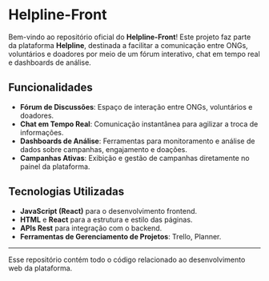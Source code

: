 # Helpline-Front

Bem-vindo ao repositório oficial do **Helpline-Front**! Este projeto faz parte da plataforma **Helpline**, destinada a facilitar a comunicação entre ONGs, voluntários e doadores por meio de um fórum interativo, chat em tempo real e dashboards de análise.

## Funcionalidades
- **Fórum de Discussões**: Espaço de interação entre ONGs, voluntários e doadores.
- **Chat em Tempo Real**: Comunicação instantânea para agilizar a troca de informações.
- **Dashboards de Análise**: Ferramentas para monitoramento e análise de dados sobre campanhas, engajamento e doações.
- **Campanhas Ativas**: Exibição e gestão de campanhas diretamente no painel da plataforma.

## Tecnologias Utilizadas
- **JavaScript (React)** para o desenvolvimento frontend.
- **HTML** e **React** para a estrutura e estilo das páginas.
- **APIs Rest** para integração com o backend.
- **Ferramentas de Gerenciamento de Projetos**: Trello, Planner.

---

Esse repositório contém todo o código relacionado ao desenvolvimento web da plataforma.
